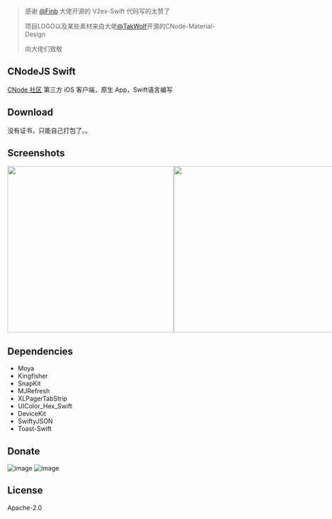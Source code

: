 > 感谢 [@Finb](https://github.com/Finb) 大佬开源的 V2ex-Swift 代码写的太赞了
> 
> 项目LOGO以及某些素材来自大佬[@TakWolf](https://github.com/TakWolf)开源的CNode-Material-Design
> 
> 向大佬们致敬 

## CNodeJS Swift

[CNode 社区](https://cnodejs.org/) 第三方 iOS 客户端，原生 App，Swift语言编写

## Download

没有证书，只能自己打包了。。

## Screenshots

<div style="display:flex; ">
<img width="375" src="https://user-images.githubusercontent.com/6915570/47837965-c8740d00-dde8-11e8-9068-905e2892aa87.png"/>
<img width="375" src="https://user-images.githubusercontent.com/6915570/47837966-c90ca380-dde8-11e8-8f26-40072724ec18.png"/>
<img width="375" src="https://user-images.githubusercontent.com/6915570/47837968-c90ca380-dde8-11e8-89e8-195a6009ea26.png"/>
<img width="375" src="https://user-images.githubusercontent.com/6915570/47837962-c7db7680-dde8-11e8-9bfb-1e22fa0c2344.png"/>
<img width="375" src="https://user-images.githubusercontent.com/6915570/47837964-c8740d00-dde8-11e8-8adc-0799e8577f93.png"/>
<img width="375" src="https://user-images.githubusercontent.com/6915570/47837961-c7db7680-dde8-11e8-9ee9-d1040a12a9c8.png"/>
</div>

## Dependencies

- Moya
- Kingfisher
- SnapKit
- MJRefresh
- XLPagerTabStrip
- UIColor_Hex_Swift
- DeviceKit
- SwiftyJSON
- Toast-Swift

## Donate

![image](https://cloud.githubusercontent.com/assets/6915570/18000010/9283d530-6bae-11e6-8c34-cd27060b9074.png)
![image](https://cloud.githubusercontent.com/assets/6915570/17999995/7c2a4db4-6bae-11e6-891c-4b6bc4f00f4b.png)

## License

 Apache-2.0 
